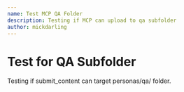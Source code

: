 ```yaml
---
name: Test MCP QA Folder
description: Testing if MCP can upload to qa subfolder
author: mickdarling
---
```


# Test for QA Subfolder

Testing if submit_content can target personas/qa/ folder.